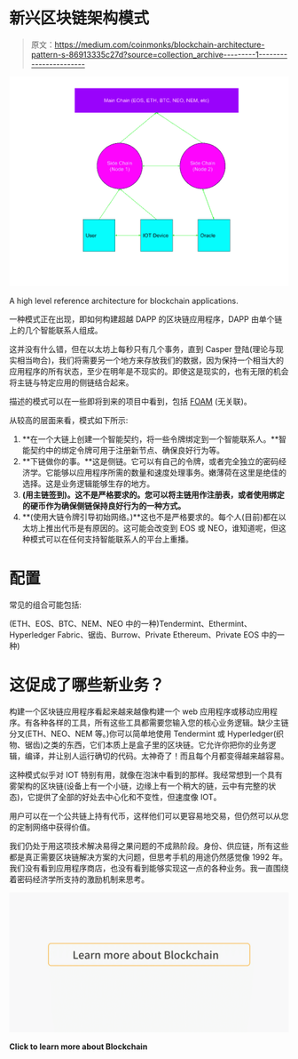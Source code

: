 # 新兴区块链架构模式

> 原文：<https://medium.com/coinmonks/blockchain-architecture-pattern-s-86913335c27d?source=collection_archive---------1----------------------->

![](img/580ac79f952af3e233c11b88ebf09f11.png)

A high level reference architecture for blockchain applications.

一种模式正在出现，即如何构建超越 DAPP 的区块链应用程序，DAPP 由单个链上的几个智能联系人组成。

这并没有什么错，但在以太坊上每秒只有几个事务，直到 Casper 登陆(理论与现实相当吻合)，我们将需要另一个地方来存放我们的数据，因为保持一个相当大的应用程序的所有状态，至少在明年是不现实的。即使这是现实的，也有无限的机会将主链与特定应用的侧链结合起来。

描述的模式可以在一些即将到来的项目中看到，包括 [FOAM](https://foam.space/) (无关联)。

从较高的层面来看，模式如下所示:

1.  **在一个大链上创建一个智能契约，将一些令牌绑定到一个智能联系人。**智能契约中的绑定令牌可用于注册新节点、确保良好行为等。
2.  **下链做你的事。**这是侧链。它可以有自己的令牌，或者完全独立的密码经济学。它能够以应用程序所需的数量和速度处理事务。嫩薄荷在这里是绝佳的选择。这是业务逻辑能够生存的地方。
3.  **(用主链签到)。这不是严格要求的。您可以将主链用作注册表，或者使用绑定的硬币作为确保侧链保持良好行为的一种方式。**
4.  **(使用大链令牌引导初始网络。)**这也不是严格要求的。每个人(目前)都在以太坊上推出代币是有原因的。这可能会改变到 EOS 或 NEO，谁知道呢，但这种模式可以在任何支持智能联系人的平台上重播。

# 配置

常见的组合可能包括:

(ETH、EOS、BTC、NEM、NEO 中的一种)Tendermint、Ethermint、Hyperledger Fabric、锯齿、Burrow、Private Ethereum、Private EOS 中的一种)

# 这促成了哪些新业务？

构建一个区块链应用程序看起来越来越像构建一个 web 应用程序或移动应用程序。有各种各样的工具，所有这些工具都需要您输入您的核心业务逻辑。缺少主链分叉(ETH、NEO、NEM 等。)你可以简单地使用 Tendermint 或 Hyperledger(织物、锯齿)之类的东西，它们本质上是盒子里的区块链。它允许你把你的业务逻辑，编译，并让别人运行确切的代码。太神奇了！而且每个月都变得越来越容易。

这种模式似乎对 IOT 特别有用，就像在泡沫中看到的那样。我经常想到一个具有雾架构的区块链(设备上有一个小链，边缘上有一个稍大的链，云中有完整的状态)，它提供了全部的好处去中心化和不变性，但速度像 IOT。

用户可以在一个公共链上持有代币，这样他们可以更容易地交易，但仍然可以从您的定制网络中获得价值。

我们仍处于用这项技术解决易得之果问题的不成熟阶段。身份、供应链，所有这些都是真正需要区块链解决方案的大问题，但思考手机的用途仍然感觉像 1992 年。我们没有看到应用程序商店，也没有看到能够实现这一点的各种业务。我一直围绕着密码经济学所支持的激励机制来思考。

[![](img/06955e64cfe2aefe47bbe4504c806fa7.png)](https://medium.com/coinmonks/blockchain/home)

**Click to learn more about Blockchain**